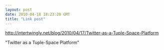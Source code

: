 ```yaml
---
layout: post
date: 2010-04-18 18:23:20 GMT
title: "Link post"
---
```

<http://intertwingly.net/blog/2010/04/17/Twitter-as-a-Tuple-Space-Platform>

"Twitter as a Tuple-Space Platform"